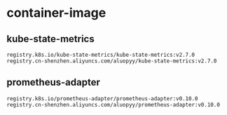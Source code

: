 # container-image
## kube-state-metrics
```
registry.k8s.io/kube-state-metrics/kube-state-metrics:v2.7.0
registry.cn-shenzhen.aliyuncs.com/aluopyy/kube-state-metrics:v2.7.0
```
## prometheus-adapter
```
registry.k8s.io/prometheus-adapter/prometheus-adapter:v0.10.0
registry.cn-shenzhen.aliyuncs.com/aluopyy/prometheus-adapter:v0.10.0
```
